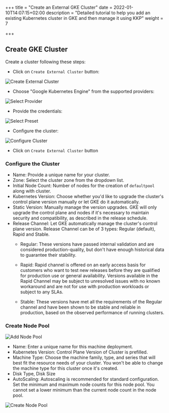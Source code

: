 +++
title = "Create an External GKE Cluster"
date = 2022-01-10T14:07:15+02:00
description = "Detailed tutorial to help you add an existing Kubernetes cluster in GKE and then manage it using KKP"
weight = 7

+++

## Create GKE Cluster

Create a cluster following these steps:

- Click on `Create External Cluster` button:

![Create External Cluster](/img/kubermatic/v2.25/tutorials/external-clusters/create-external-cluster.png "Create External Cluster")

- Choose "Google Kubernetes Engine" from the supported providers:

![Select Provider](/img/kubermatic/v2.25/tutorials/external-clusters/gke-select-provider.png "Select Provider")

- Provide the credentials:

![Select Preset](/img/kubermatic/v2.25/tutorials/external-clusters/select-gke-preset.png "Select Preset")

- Configure the cluster:

![Configure Cluster](/img/kubermatic/v2.25/tutorials/external-clusters/gke-settings.png "Configure Cluster")

- Click on `Create External Cluster` button

### Configure the Cluster

- Name: Provide a unique name for your cluster.
- Zone: Select the cluster zone from the dropdown list.
- Initial Node Count: Number of nodes for the creation of `defaultpool` along with cluster.
- Kubernetes Version: Choose whether you'd like to upgrade the cluster's control plane version manually or let GKE do it automatically.
 - Static Version: Manually manage the version upgrades. GKE will only upgrade the control plane and nodes if it's necessary to maintain security and compatibility, as described in the release schedule.
 - Release Channel: Let GKE automatically manage the cluster's control plane version.
   Release Channel can be of 3 types: Regular (default), Rapid and Stable.
   - Regular: These versions have passed internal validation and are considered production-quality, but don't have enough historical data to guarantee their stability.

   - Rapid: Rapid channel is offered on an early access basis for customers who want to test new releases before they are qualified for production use or general availability. Versions available in the Rapid Channel may be subject to unresolved issues with no known workaround and are not for use with production workloads or subject to any SLAs.

   - Stable: These versions have met all the requirements of the Regular channel and have been shown to be stable and reliable in production, based on the observed performance of running clusters.

### Create Node Pool

![Add Node Pool](/img/kubermatic/v2.25/tutorials/external-clusters/add-md.png "Add Node Pool")

- Name: Enter a unique name for this machine deployment.
- Kubernetes Version: Control Plane Version of Cluster is prefilled.
- Machine Type: Choose the machine family, type, and series that will best fit the resource needs of your cluster. You won't be able to change the machine type for this cluster once it's created.
- Disk Type, Disk Size
- AutoScaling: Autoscaling is recommended for standard configuration.
    Set the minimum and maximum node counts for this node pool. You cannot set a lower minimum than the current node count in the node pool.

![Create Node Pool](/img/kubermatic/v2.25/tutorials/external-clusters/gke-md.png "Create Node Pool")
